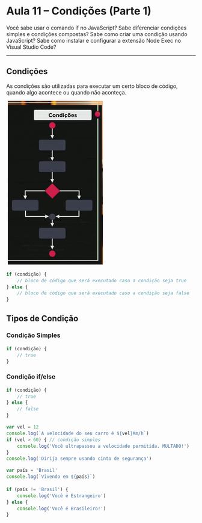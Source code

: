 # Aula 11 – Condições (Parte 1)

Você sabe usar o comando if no JavaScript? Sabe diferenciar condições simples e condições compostas? Sabe como criar uma condição usando JavaScript? Sabe como instalar e configurar a extensão Node Exec no Visual Studio Code?

------



## Condições

As condições são utilizadas para executar um certo bloco de código, quando algo acontece ou quando não aconteça.

![Screenshot_1](Screenshot_1.png)

~~~javascript
if (condição) {
    // bloco de código que será executado caso a condição seja true
} else {
    // bloco de código que será executado caso a condição seja false
}
~~~



## Tipos de Condição

### Condição Simples

~~~javascript
if (condição) {
    // true
}
~~~

### Condição if/else

~~~javascript
if (condição) {
    // true
} else {
    // false
}
~~~



~~~javascript
var vel = 12
console.log(`A velocidade do seu carro é ${vel}Km/h`)
if (vel > 60) { // condição simples
    console.log('Você ultrapassou a velocidade permitida. MULTADO!')
}
console.log('Dirija sempre usando cinto de segurança')
~~~

~~~javascript
var país = 'Brasil'
console.log(`Vivendo em ${país}`)

if (país != 'Brasil') {
    console.log('Você é Estrangeiro')
} else {
    console.log('Você é Brasileiro!')
}
~~~



